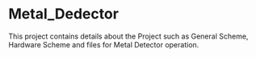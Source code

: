 # Metal_Dedector
This project contains details about the Project such as General Scheme, Hardware Scheme and files for Metal Detector operation.
